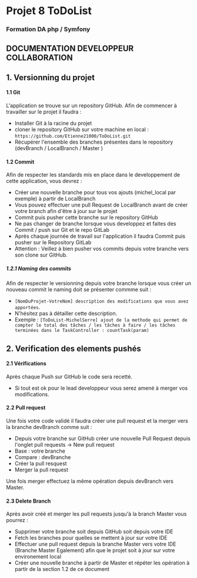 # Projet 8 ToDoList
### Formation DA php / Symfony
## DOCUMENTATION DEVELOPPEUR COLLABORATION

## 1. Versionning du projet

#### 1.1 Git
L'application se trouve sur un repository GitHub. Afin de commencer à travailler sur le projet il faudra : 
- Installer Git à la racine du projet
- cloner le repository GitHub sur votre machine en local : `https://github.com/Etienne21000/ToDoList.git`
- Récupérer l'ensemble des branches présentes dans le repository (devBranch / LocalBranch / Master )

#### 1.2 Commit
Afin de respecter les standards mis en place dans le developpement de cette application, vous devrez :
- Créer une nouvelle branche pour tous vos ajouts (michel_local par exemple) à partir de LocalBranch
- Vous pouvez effectuer une pull Request de LocalBranch avant de créer votre branch afin d'être à jour sur le projet
- Commit puis pusher cette branche sur le repository GitHub
- Ne pas changer de branche lorsque vous developpez et faites des Commit / push sur Git et le repo GitLab
- Après chaque journée de travail sur l'application il faudra Commit puis pusher sur le Repository GitLab
- Attention : Veillez à bien pusher vos commits depuis votre branche vers son clone sur GitHub.
##### 1.2.1 Naming des commits
Afin de respecter le versionning depuis votre branche lorsque vous créer un nouveau commit le naming doit se présenter commme suit :
- `[NomDuProjet-VotreNom] description des modifications que vous avez apportées`.
- N'hésitez pas à détailler cette description.
- Exemple : `[ToDoList-MichelSerre] ajout de la methode qui permet de compter le total des tâches / les tâches à faire / les tâches terminées dans le TaskController : countTask(param)`

## 2. Verification des elements pushés
#### 2.1 Vérifications 
Après chaque Push sur GitHub le code sera recetté. 
- Si tout est ok pour le lead developpeur vous serez amené à merger vos modifications.

#### 2.2 Pull request
Une fois votre code validé il faudra créer une pull request et la merger vers la branche devBranch comme suit :
- Depuis votre branche sur GitHub créer une nouvelle Pull Request depuis l'onglet pull requests -> New pull request
- Base : votre branche 
- Compare : devBranche
- Créer la pull resquest
- Merger la pull request

Une fois merger effectuez la même opération depuis devBranch vers Master.
#### 2.3 Delete Branch
Après avoir créé et merger les pull requests jusqu'à la branch Master vous pourrez :
- Supprimer votre branche soit depuis GitHub soit depuis votre IDE
- Fetch les branches pour quelles se mettent à jour sur votre IDE
- Effectuer une pull request depuis la branche Master vers votre IDE (Branche Master Egalement) afin que le projet soit à jour sur votre environement local
- Créer une nouvelle branche à partir de Master et répéter les opération à partir de la section 1.2 de ce document



